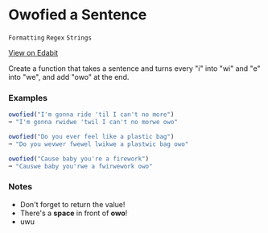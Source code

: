 # Owofied a Sentence

`Formatting` `Regex` `Strings`

[View on Edabit](https://edabit.com/challenge/9kCTutboYJmRXotBj)

Create a function that takes a sentence and turns every "i" into "wi" and "e" into "we", and add "owo" at the end.

### Examples

```js
owofied("I'm gonna ride 'til I can't no more")
➞ "I'm gonna rwidwe 'twil I can't no morwe owo"

owofied("Do you ever feel like a plastic bag")
➞ "Do you wevwer fwewel lwikwe a plastwic bag owo"

owofied("Cause baby you're a firework")
➞ "Causwe baby you'rwe a fwirwework owo"
```

### Notes

- Don't forget to return the value!
- There's a **space** in front of **owo**!
- uwu
